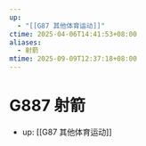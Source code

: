 ```yaml
---
up:
  - "[[G87 其他体育运动]]"
ctime: 2025-04-06T14:41:53+08:00
aliases:
  - 射箭
mtime: 2025-09-09T12:37:18+08:00
---
```


# G887 射箭

- up: [[G87 其他体育运动]]
